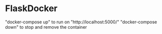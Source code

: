 # FlaskDocker
"docker-compose up" to run on "http://localhost:5000/"
"docker-compose down" to stop and remove the container